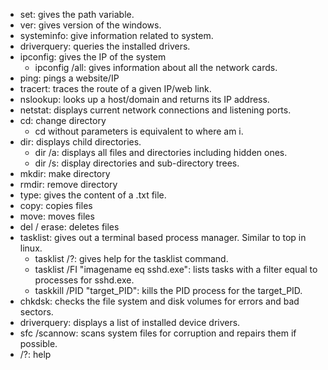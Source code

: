 - set: gives the path variable.
- ver: gives version of the windows.
- systeminfo: give information related to system.
- driverquery: queries the installed drivers.
- ipconfig: gives the IP of the system
	- ipconfig /all: gives information about all the network cards.
- ping: pings a website/IP
- tracert: traces the route of a given IP/web link.
- nslookup: looks up a host/domain and returns its IP address.
- netstat: displays current network connections and listening ports.
- cd: change directory
	- cd without parameters is equivalent to where am i.
- dir: displays child directories.
	- dir /a: displays all files and directories including hidden ones.
	- dir /s: display directories and sub-directory trees.
- mkdir: make directory
- rmdir: remove directory
- type: gives the content of a .txt file.
- copy: copies files
- move: moves files
- del / erase: deletes files
- tasklist: gives out a terminal based process manager. Similar to top in linux.
	- tasklist /?: gives help for the tasklist command.
	- tasklist /FI "imagename eq sshd.exe": lists tasks with a filter equal to processes for sshd.exe.
	- taskkill /PID "target_PID": kills the PID process for the target_PID.
- chkdsk: checks the file system and disk volumes for errors and bad sectors.
- driverquery: displays a list of installed device drivers.
- sfc /scannow: scans system files for corruption and repairs them if possible.
- /?: help
